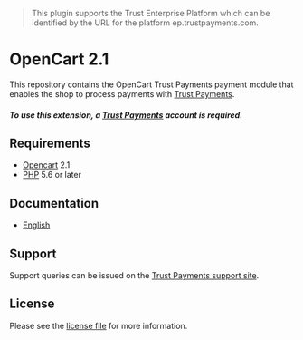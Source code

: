 > This plugin supports the Trust Enterprise Platform which can be identified by the URL for the platform ep.trustpayments.com.

# OpenCart 2.1

This repository contains the OpenCart  Trust Payments payment module that enables the shop to process payments with [Trust Payments](https://www.trustpayments.com/).

##### To use this extension, a [Trust Payments](https://ep.trustpayments.com/user/signup) account is required.

## Requirements

* [Opencart](https://www.opencart.com/) 2.1
* [PHP](http://php.net/) 5.6 or later

## Documentation

* [English](https://plugin-documentation.ep.trustpayments.com/TrustPayments/opencart-2.1/1.0.50/docs/en/documentation.html)

## Support

Support queries can be issued on the [Trust Payments support site](https://www.trustpayments.com/contact-us/).

## License

Please see the [license file](https://github.com/TrustPayments/opencart-2.1/blob/1.0.50/LICENSE) for more information.